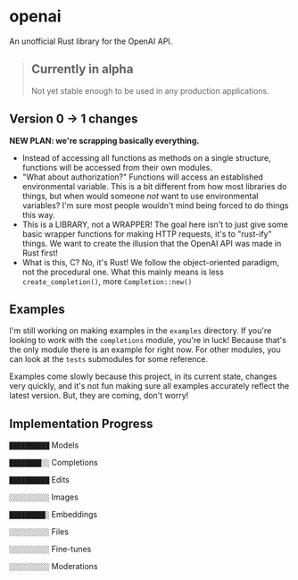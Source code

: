 # openai
An unofficial Rust library for the OpenAI API.

> ## Currently in alpha
> Not yet stable enough to be used in any production applications.

## Version 0 -> 1 changes

**NEW PLAN: we're scrapping basically everything.**

 - Instead of accessing all functions as methods on a single structure,
 functions will be accessed from their own modules.
 - "What about authorization?"
 Functions will access an established environmental variable.
 This is a bit different from how most libraries do things,
 but when would someone *not* want to use environmental variables?
 I'm sure most people wouldn't mind being forced to do things this way.
 - This is a LIBRARY, not a WRAPPER!
 The goal here isn't to just give some basic wrapper functions for making HTTP requests,
 it's to "rust-ify" things. We want to create the illusion that the OpenAI API was made in Rust first!
 - What is this, C? No, it's Rust! We follow the object-oriented paradigm, not the procedural one.
 What this mainly means is less `create_completion()`, more `Completion::new()`

## Examples
I'm still working on making examples in the `examples` directory. If you're looking to work with the `completions` module, you're in luck! Because that's the only module there is an example for right now. For other modules, you can look at the `tests` submodules for some reference.

Examples come slowly because this project, in its current state, changes very quickly, and it's not fun making sure all examples accurately reflect the latest version. But, they are coming, don't worry!

## Implementation Progress
`██████████` Models

`████████░░` Completions

`██████████` Edits

`░░░░░░░░░░` Images

`█████████░` Embeddings

`░░░░░░░░░░` Files

`░░░░░░░░░░` Fine-tunes

`░░░░░░░░░░` Moderations
